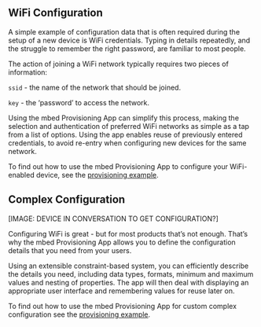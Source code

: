 
## WiFi Configuration

A simple example of configuration data that is often required during the setup of a new device is WiFi credentials. Typing in details repeatedly, and the struggle to remember the right password, are familiar to most people.

The action of joining a WiFi network typically requires two pieces of information:

`ssid` - the name of the network that should be joined.

`key` - the ‘password’ to access the network. 

Using the mbed Provisioning App can simplify this process, making the selection and authentication of preferred WiFi networks as simple as a tap from a list of options. Using the app enables reuse of previously entered credentials, to avoid re-entry when configuring new devices for the same network.

To find out how to use the mbed Provisioning App to configure your WiFi-enabled device, see the [provisioning example](https://github.com/ARMmbed/voytalk-hello-mbed).


## Complex Configuration

[IMAGE: DEVICE IN CONVERSATION TO GET CONFIGURATION?]

Configuring WiFi is great - but for most products that’s not enough. That’s why the mbed Provisioning App allows you to define the configuration details that you need from your users. 

Using an extensible constraint-based system, you can efficiently describe the details you need, including data types, formats, minimum and maximum values and nesting of properties. The app will then deal with displaying an appropriate user interface and remembering values for reuse later on.

To find out how to use the mbed Provisioning App for custom complex configuration see the [provisioning example](https://github.com/ARMmbed/voytalk-hello-mbed).